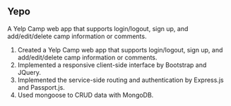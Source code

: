 ## Yepo

A Yelp Camp web app that supports login/logout, sign up, and add/edit/delete camp information or comments.

1. Created a Yelp Camp web app that supports login/logout, sign up, and add/edit/delete camp information or comments.
2. Implemented a responsive client-side interface by Bootstrap and JQuery.
3. Implemented the service-side routing and authentication by Express.js and Passport.js.
4. Used mongoose to CRUD data with MongoDB.
